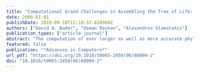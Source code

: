 ```yaml
---
title: "Computational Grand Challenges in Assembling the Tree of Life: Problems and Solutions"
date: 2006-01-01
publishDate: 2019-09-10T12:18:37.818989Z
authors: ["David A. Bader", "Usman Roshan", "Alexandros Stamatakis"]
publication_types: ["article-journal"]
abstract: "The computation of ever larger as well as more accurate phylogenetic (evolutionary) trees with the ultimate goal to compute the tree of life represents one of the grand challenges in High Performance Computing (HPC) Bioinformatics. Unfortunately, the size of trees which can be computed in reasonable time based on elaborate evolutionary models is limited by the severe computational cost inherent to these methods. There exist two orthogonal research directions to overcome this challenging computational burden: First, the development of novel, faster, and more accurate heuristic algorithms and second, the application of high performance computing techniques. The goal of this chapter is to provide a comprehensive introduction to the field of computational evolutionary biology to an audience with computing background, interested in participating in research and/or commercial applications of this field. Moreover, we will cover leading-edge technical and algorithmic developments in the field and discuss open problems and potential solutions."
featured: false
publication: "*Advances in Computers*"
url_pdf: "https://doi.org/10.1016/S0065-2458(06)68004-2"
doi: "10.1016/S0065-2458(06)68004-2"
---
```


